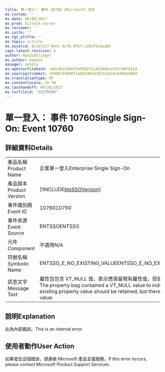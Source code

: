 ```yaml
---
title: 單一登入： 事件 10760 |Microsoft 文件
ms.custom: ''
ms.date: 06/08/2017
ms.prod: biztalk-server
ms.reviewer: ''
ms.suite: ''
ms.tgt_pltfrm: ''
ms.topic: article
ms.assetid: 0c1ef31f-047c-4cf6-8fbf-c292f5c9ad85
caps.latest.revision: 6
author: MandiOhlinger
ms.author: mandia
manager: anneta
ms.openlocfilehash: cd6cde22e06f5ef602fe1a6289bce7e2c96f9114
ms.sourcegitcommit: cb908c540d8f1a692d01dc8f313e16cb4b4e696d
ms.translationtype: MT
ms.contentlocale: zh-TW
ms.lasthandoff: 09/20/2017
ms.locfileid: "22278398"
---
```

# <a name="single-sign-on-event-10760"></a><span data-ttu-id="05bbc-102">單一登入： 事件 10760</span><span class="sxs-lookup"><span data-stu-id="05bbc-102">Single Sign-On: Event 10760</span></span>
## <a name="details"></a><span data-ttu-id="05bbc-103">詳細資料</span><span class="sxs-lookup"><span data-stu-id="05bbc-103">Details</span></span>  
  
|||  
|-|-|  
|<span data-ttu-id="05bbc-104">產品名稱</span><span class="sxs-lookup"><span data-stu-id="05bbc-104">Product Name</span></span>|<span data-ttu-id="05bbc-105">企業單一登入</span><span class="sxs-lookup"><span data-stu-id="05bbc-105">Enterprise Single Sign-On</span></span>|  
|<span data-ttu-id="05bbc-106">產品版本</span><span class="sxs-lookup"><span data-stu-id="05bbc-106">Product Version</span></span>|[!INCLUDE[btsSSOVersion](../includes/btsssoversion-md.md)]|  
|<span data-ttu-id="05bbc-107">事件識別碼</span><span class="sxs-lookup"><span data-stu-id="05bbc-107">Event ID</span></span>|<span data-ttu-id="05bbc-108">10760</span><span class="sxs-lookup"><span data-stu-id="05bbc-108">10760</span></span>|  
|<span data-ttu-id="05bbc-109">事件來源</span><span class="sxs-lookup"><span data-stu-id="05bbc-109">Event Source</span></span>|<span data-ttu-id="05bbc-110">ENTSSO</span><span class="sxs-lookup"><span data-stu-id="05bbc-110">ENTSSO</span></span>|  
|<span data-ttu-id="05bbc-111">元件</span><span class="sxs-lookup"><span data-stu-id="05bbc-111">Component</span></span>|<span data-ttu-id="05bbc-112">不適用</span><span class="sxs-lookup"><span data-stu-id="05bbc-112">N/A</span></span>|  
|<span data-ttu-id="05bbc-113">符號名稱</span><span class="sxs-lookup"><span data-stu-id="05bbc-113">Symbolic Name</span></span>|<span data-ttu-id="05bbc-114">ENTSSO_E_NO_EXISTING_VALUE</span><span class="sxs-lookup"><span data-stu-id="05bbc-114">ENTSSO_E_NO_EXISTING_VALUE</span></span>|  
|<span data-ttu-id="05bbc-115">訊息文字</span><span class="sxs-lookup"><span data-stu-id="05bbc-115">Message Text</span></span>|<span data-ttu-id="05bbc-116">屬性包包含 VT_NULL 值，表示應保留現有屬性值，但是沒有現有值。</span><span class="sxs-lookup"><span data-stu-id="05bbc-116">The property bag contained a VT_NULL value to indicate that the existing property value should be retained, but there is no existing value.</span></span>|  
  
## <a name="explanation"></a><span data-ttu-id="05bbc-117">說明</span><span class="sxs-lookup"><span data-stu-id="05bbc-117">Explanation</span></span>  
 <span data-ttu-id="05bbc-118">此為內部錯誤。</span><span class="sxs-lookup"><span data-stu-id="05bbc-118">This is an internal error.</span></span>  
  
## <a name="user-action"></a><span data-ttu-id="05bbc-119">使用者動作</span><span class="sxs-lookup"><span data-stu-id="05bbc-119">User Action</span></span>  
 <span data-ttu-id="05bbc-120">如果發生這個錯誤，請連絡 Microsoft 產品支援服務。</span><span class="sxs-lookup"><span data-stu-id="05bbc-120">If this error occurs, please contact Microsoft Product Support Services.</span></span>